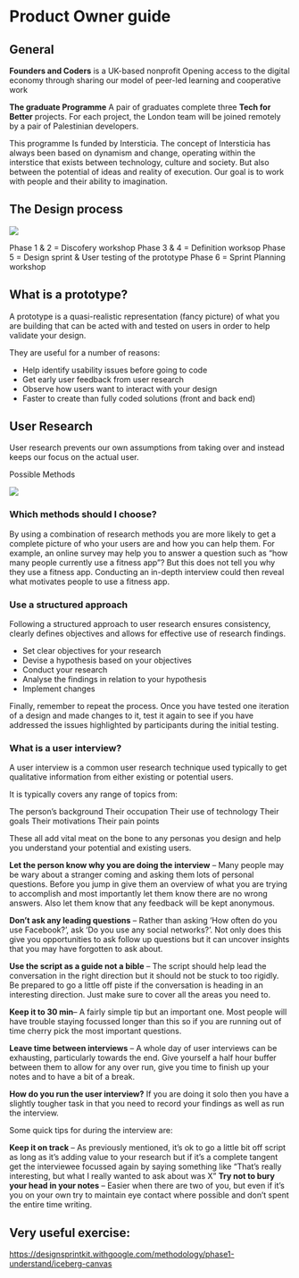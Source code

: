 # Product Owner guide

## General

**Founders and Coders** is a UK-based nonprofit
Opening access to the digital economy through sharing our model of peer-led learning and cooperative work

**The graduate Programme**
A pair of graduates complete three **Tech for Better** projects. For each project, the London team will be joined remotely by a pair of Palestinian developers. 

This programme Is funded by Intersticia. The concept of Intersticia has always been based on dynamism and change, operating within the interstice that exists between technology, culture and society.  But also between the potential of ideas and reality of execution.  Our goal is to work with people and their ability to imagination.


## The Design process

![](https://i.imgur.com/n54yqwl.png)

Phase 1 & 2 = Discofery workshop
Phase 3 & 4 = Definition worksop
Phase 5 = Design sprint & User testing of the prototype 
Phase 6 = Sprint Planning workshop


## What is a prototype?
A prototype is a quasi-realistic representation (fancy picture) of what you are building that can be acted with and tested on users in order to help validate your design.

They are useful for a number of reasons:

- Help identify usability issues before going to code
- Get early user feedback from user research
- Observe how users want to interact with your design
- Faster to create than fully coded solutions (front and back end)


## User Research 

User research prevents our own assumptions from taking over and instead keeps our focus on the actual user.


Possible Methods


![](https://i.imgur.com/5fWbm26.png)

### Which methods should I choose?
By using a combination of research methods you are more likely to get a complete picture of who your users are and how you can help them. For example, an online survey may help you to answer a question such as “how many people currently use a fitness app”? But this does not tell you why they use a fitness app. Conducting an in-depth interview could then reveal what motivates people to use a fitness app.

### Use a structured approach
Following a structured approach to user research ensures consistency, clearly defines objectives and allows for effective use of research findings.

- Set clear objectives for your research
- Devise a hypothesis based on your objectives
- Conduct your research
- Analyse the findings in relation to your hypothesis
- Implement changes

Finally, remember to repeat the process. Once you have tested one iteration of a design and made changes to it, test it again to see if you have addressed the issues highlighted by participants during the initial testing.


### What is a user interview?
A user interview is a common user research technique used typically to get qualitative information from either existing or potential users.

It is typically covers any range of topics from:

The person’s background
Their occupation
Their use of technology
Their goals
Their motivations
Their pain points

These all add vital meat on the bone to any personas you design and help you understand your potential and existing users.


**Let the person know why you are doing the interview** – Many people may be wary about a stranger coming and asking them lots of personal questions. Before you jump in give them an overview of what you are trying to accomplish and most importantly let them know there are no wrong answers. Also let them know that any feedback will be kept anonymous.

**Don’t ask any leading questions** – Rather than asking ‘How often do you use Facebook?’, ask ‘Do you use any social networks?’. Not only does this give you opportunities to ask follow up questions but it can uncover insights that you may have forgotten to ask about.

**Use the script as a guide not a bible** – The script should help lead the conversation in the right direction but it should not be stuck to too rigidly. Be prepared to go a little off piste if the conversation is heading in an interesting direction. Just make sure to cover all the areas you need to.

**Keep it to 30 min**– A fairly simple tip but an important one. Most people will have trouble staying focussed longer than this so if you are running out of time cherry pick the most important questions.

**Leave time between interviews** – A whole day of user interviews can be exhausting, particularly towards the end. Give yourself a half hour buffer between them to allow for any over run, give you time to finish up your notes and to have a bit of a break.

**How do you run the user interview?**
If you are doing it solo then you have a slightly tougher task in that you need to record your findings as well as run the interview. 
 

Some quick tips for during the interview are:

**Keep it on track** – As previously mentioned, it’s ok to go a little bit off script as long as it’s adding value to your research but if it’s a complete tangent get the interviewee focussed again by saying something like “That’s really interesting, but what I really wanted to ask about was X”
**Try not to bury your head in your notes** – Easier when there are two of you, but even if it’s you on your own try to maintain eye contact where possible and don’t spent the entire time writing.



## Very useful exercise:

https://designsprintkit.withgoogle.com/methodology/phase1-understand/iceberg-canvas
